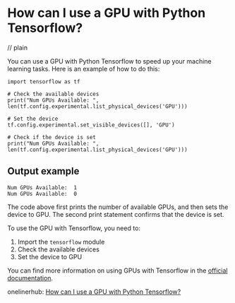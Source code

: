 # How can I use a GPU with Python Tensorflow?
// plain

You can use a GPU with Python Tensorflow to speed up your machine learning tasks. Here is an example of how to do this:

```
import tensorflow as tf

# Check the available devices
print("Num GPUs Available: ", len(tf.config.experimental.list_physical_devices('GPU')))

# Set the device
tf.config.experimental.set_visible_devices([], 'GPU')

# Check if the device is set
print("Num GPUs Available: ", len(tf.config.experimental.list_physical_devices('GPU')))
```
## Output example


```
Num GPUs Available:  1
Num GPUs Available:  0
```

The code above first prints the number of available GPUs, and then sets the device to GPU. The second print statement confirms that the device is set.

To use the GPU with Tensorflow, you need to:

1. Import the `tensorflow` module
2. Check the available devices
3. Set the device to GPU

You can find more information on using GPUs with Tensorflow in the [official documentation](https://www.tensorflow.org/guide/gpu).

onelinerhub: [How can I use a GPU with Python Tensorflow?](https://onelinerhub.com/python-tensorflow/how-can-i-use-a-gpu-with-python-tensorflow)